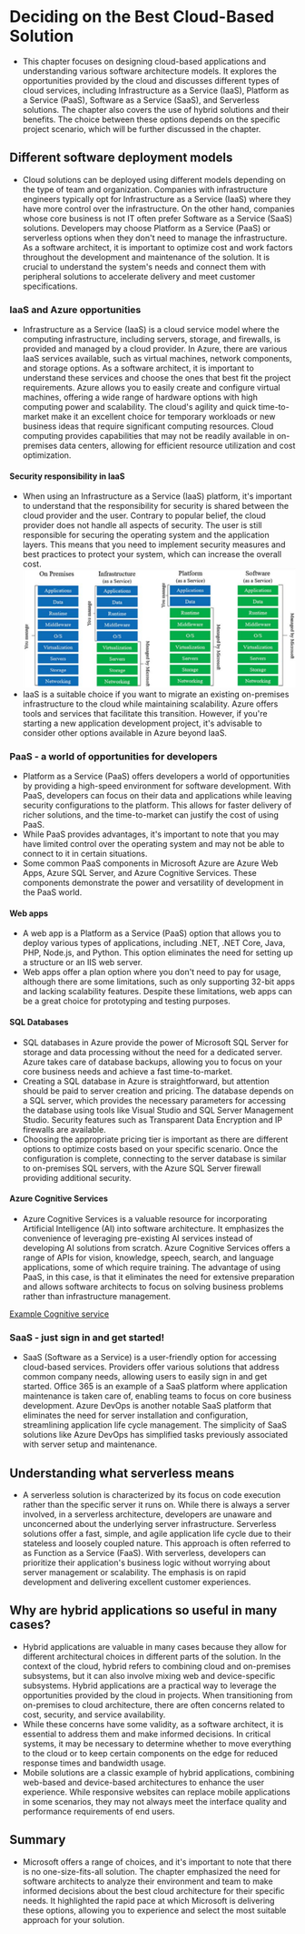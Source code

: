 # Deciding on the Best Cloud-Based Solution
- This chapter focuses on designing cloud-based applications and understanding various software architecture models. It explores the opportunities provided by the cloud and discusses different types of cloud services, including Infrastructure as a Service (IaaS), Platform as a Service (PaaS), Software as a Service (SaaS), and Serverless solutions. The chapter also covers the use of hybrid solutions and their benefits. The choice between these options depends on the specific project scenario, which will be further discussed in the chapter.

## Different software deployment models
- Cloud solutions can be deployed using different models depending on the type of team and organization. Companies with infrastructure engineers typically opt for Infrastructure as a Service (IaaS) where they have more control over the infrastructure. On the other hand, companies whose core business is not IT often prefer Software as a Service (SaaS) solutions. Developers may choose Platform as a Service (PaaS) or serverless options when they don't need to manage the infrastructure. As a software architect, it is important to optimize cost and work factors throughout the development and maintenance of the solution. It is crucial to understand the system's needs and connect them with peripheral solutions to accelerate delivery and meet customer specifications.

### IaaS and Azure opportunities
- Infrastructure as a Service (IaaS) is a cloud service model where the computing infrastructure, including servers, storage, and firewalls, is provided and managed by a cloud provider. In Azure, there are various IaaS services available, such as virtual machines, network components, and storage options. As a software architect, it is important to understand these services and choose the ones that best fit the project requirements. Azure allows you to easily create and configure virtual machines, offering a wide range of hardware options with high computing power and scalability. The cloud's agility and quick time-to-market make it an excellent choice for temporary workloads or new business ideas that require significant computing resources. Cloud computing provides capabilities that may not be readily available in on-premises data centers, allowing for efficient resource utilization and cost optimization.

#### Security responsibility in IaaS
- When using an Infrastructure as a Service (IaaS) platform, it's important to understand that the responsibility for security is shared between the cloud provider and the user. Contrary to popular belief, the cloud provider does not handle all aspects of security. The user is still responsible for securing the operating system and the application layers. This means that you need to implement security measures and best practices to protect your system, which can increase the overall cost.
[![Platforms](images/platforms.png)](images/platforms.png)
- IaaS is a suitable choice if you want to migrate an existing on-premises infrastructure to the cloud while maintaining scalability. Azure offers tools and services that facilitate this transition. However, if you're starting a new application development project, it's advisable to consider other options available in Azure beyond IaaS.

### PaaS - a world of opportunities for developers
- Platform as a Service (PaaS) offers developers a world of opportunities by providing a high-speed environment for software development. With PaaS, developers can focus on their data and applications while leaving security configurations to the platform. This allows for faster delivery of richer solutions, and the time-to-market can justify the cost of using PaaS.
- While PaaS provides advantages, it's important to note that you may have limited control over the operating system and may not be able to connect to it in certain situations. 
- Some common PaaS components in Microsoft Azure are Azure Web Apps, Azure SQL Server, and Azure Cognitive Services. These components demonstrate the power and versatility of development in the PaaS world.

#### Web apps
- A web app is a Platform as a Service (PaaS) option that allows you to deploy various types of applications, including .NET, .NET Core, Java, PHP, Node.js, and Python. This option eliminates the need for setting up a structure or an IIS web server.
- Web apps offer a plan option where you don't need to pay for usage, although there are some limitations, such as only supporting 32-bit apps and lacking scalability features. Despite these limitations, web apps can be a great choice for prototyping and testing purposes.

#### SQL Databases
- SQL databases in Azure provide the power of Microsoft SQL Server for storage and data processing without the need for a dedicated server. Azure takes care of database backups, allowing you to focus on your core business needs and achieve a fast time-to-market.
- Creating a SQL database in Azure is straightforward, but attention should be paid to server creation and pricing. The database depends on a SQL server, which provides the necessary parameters for accessing the database using tools like Visual Studio and SQL Server Management Studio. Security features such as Transparent Data Encryption and IP firewalls are available.
- Choosing the appropriate pricing tier is important as there are different options to optimize costs based on your specific scenario. Once the configuration is complete, connecting to the server database is similar to on-premises SQL servers, with the Azure SQL Server firewall providing additional security.

#### Azure Cognitive Services
- Azure Cognitive Services is a valuable resource for incorporating Artificial Intelligence (AI) into software architecture. It emphasizes the convenience of leveraging pre-existing AI services instead of developing AI solutions from scratch. Azure Cognitive Services offers a range of APIs for vision, knowledge, speech, search, and language applications, some of which require training. The advantage of using PaaS, in this case, is that it eliminates the need for extensive preparation and allows software architects to focus on solving business problems rather than infrastructure management.

[Example Cognitive service](cognitive-service)

### SaaS - just sign in and get started!
- SaaS (Software as a Service) is a user-friendly option for accessing cloud-based services. Providers offer various solutions that address common company needs, allowing users to easily sign in and get started. Office 365 is an example of a SaaS platform where application maintenance is taken care of, enabling teams to focus on core business development. Azure DevOps is another notable SaaS platform that eliminates the need for server installation and configuration, streamlining application life cycle management. The simplicity of SaaS solutions like Azure DevOps has simplified tasks previously associated with server setup and maintenance.

## Understanding what serverless means
- A serverless solution is characterized by its focus on code execution rather than the specific server it runs on. While there is always a server involved, in a serverless architecture, developers are unaware and unconcerned about the underlying server infrastructure. Serverless solutions offer a fast, simple, and agile application life cycle due to their stateless and loosely coupled nature. This approach is often referred to as Function as a Service (FaaS). With serverless, developers can prioritize their application's business logic without worrying about server management or scalability. The emphasis is on rapid development and delivering excellent customer experiences.

## Why are hybrid applications so useful in many cases?
- Hybrid applications are valuable in many cases because they allow for different architectural choices in different parts of the solution. In the context of the cloud, hybrid refers to combining cloud and on-premises subsystems, but it can also involve mixing web and device-specific subsystems. Hybrid applications are a practical way to leverage the opportunities provided by the cloud in projects.
When transitioning from on-premises to cloud architecture, there are often concerns related to cost, security, and service availability.
- While these concerns have some validity, as a software architect, it is essential to address them and make informed decisions. In critical systems, it may be necessary to determine whether to move everything to the cloud or to keep certain components on the edge for reduced response times and bandwidth usage.
- Mobile solutions are a classic example of hybrid applications, combining web-based and device-based architectures to enhance the user experience. While responsive websites can replace mobile applications in some scenarios, they may not always meet the interface quality and performance requirements of end users.

## Summary
- Microsoft offers a range of choices, and it's important to note that there is no one-size-fits-all solution. The chapter emphasized the need for software architects to analyze their environment and team to make informed decisions about the best cloud architecture for their specific needs. It highlighted the rapid pace at which Microsoft is delivering these options, allowing you to experience and select the most suitable approach for your solution.